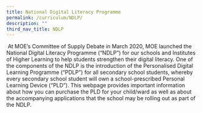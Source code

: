 ```yaml
---
title: National Digital Literacy Programme
permalink: /curriculum/NDLP/
description: ""
third_nav_title: NDLP
---
```


 At MOE’s Committee of Supply Debate in March 2020, MOE launched the National Digital Literacy Programme (“NDLP”) for our schools and Institutes of Higher Learning to help students strengthen their digital literacy. One of the components of the NDLP is the introduction of the Personalised Digital Learning Programme (“PDLP”) for all secondary school students, whereby every secondary school student will own a school-prescribed Personal Learning Device (“PLD”). This webpage provides important information about how you can purchase the PLD for your child/ward as well as about the accompanying applications that the school may be rolling out as part of the NDLP.